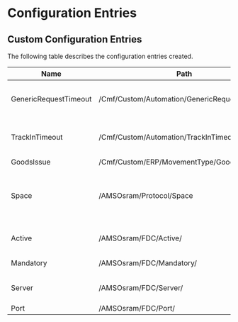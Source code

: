 # Configuration Entries

## Custom Configuration Entries

The following table describes the configuration entries created.

|           Name                 |                      Path                        | Type         | Initial Value                  | Description                                        |
| ------------------------------ | ------------------------------------------------ | :----------: | :-----------:                  | -------------------------------------------------- |
| GenericRequestTimeout          | /Cmf/Custom/Automation/GenericRequestTimeout/    | Int32        | 30000                          | Generic IoT Request Timeout in milliseconds        |
| TrackInTimeout                 | /Cmf/Custom/Automation/TrackInTimeout/           | Int32        | 60000                          | TrackIn IoT Request Timeout in milliseconds        |
| GoodsIssue                     | /Cmf/Custom/ERP/MovementType/GoodsIssue          | String       | 261                            |                                                    |
| Space                          | /AMSOsram/Protocol/Space                         | String       | Empty                          | Default Protocol when sending information to Space |
| Active                         | /AMSOsram/FDC/Active/                            | Boolean      | True                           | Enables the Onto FDC integration                   |
| Mandatory                      | /AMSOsram/FDC/Mandatory/                         | Boolean      | False                          | FDC mandatory                                      |
| Server                         | /AMSOsram/FDC/Server/                            | String       | lnx-klm37.int.osram-light.com  | FDC server                                         |
| Port                           | /AMSOsram/FDC/Port/                              | Int          | 1600                           | FDC port                                           |